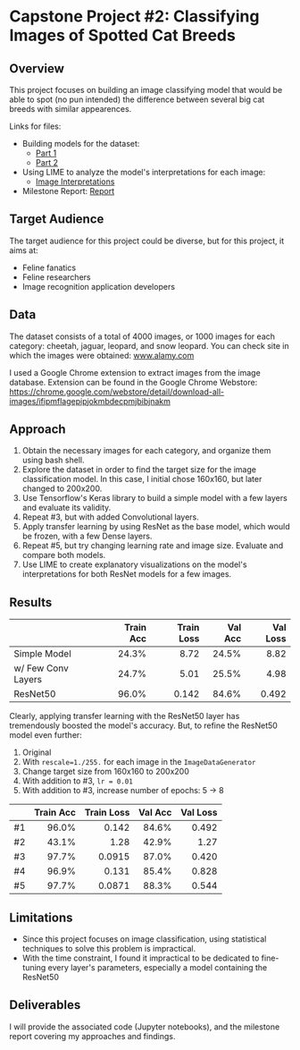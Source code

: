 # Capstone Project #2: Classifying Images of Spotted Cat Breeds
## Overview
This project focuses on building an image classifying model that would be able to spot (no pun intended) the difference between several big cat breeds with similar appearences.

Links for files:
- Building models for the dataset:
	- [Part 1](https://github.com/sangyeolbaek/SB/blob/master/Capstone%20Project%202/image_processing_capstone2_1.ipynb)
	- [Part 2](https://github.com/sangyeolbaek/SB/blob/master/Capstone%20Project%202/image_processing_capstone2_2.ipynb)
- Using LIME to analyze the model's interpretations for each image:
	- [Image Interpretations](https://github.com/sangyeolbaek/SB/blob/master/Capstone%20Project%202/image_interpretation_capstone2.ipynb)
- Milestone Report: [Report](https://github.com/sangyeolbaek/SB/blob/master/Capstone%20Project%202/Capstone%20Project%202%20Milestone%20Report%202.pdf)


## Target Audience
The target audience for this project could be diverse, but for this project, it aims at:
- Feline fanatics
- Feline researchers
- Image recognition application developers


## Data
The dataset consists of a total of 4000 images, or 1000 images for each category: cheetah, jaguar, leopard, and snow leopard. You can check site in which the images were obtained: www.alamy.com

I used a Google Chrome extension to extract images from the image database.
Extension can be found in the Google Chrome Webstore:
https://chrome.google.com/webstore/detail/download-all-images/ifipmflagepipjokmbdecpmjbibjnakm


## Approach
1. Obtain the necessary images for each category, and organize them using bash shell.
2. Explore the dataset in order to find the target size for the image classification model. In this case, I initial chose 160x160, but later changed to 200x200.
3. Use Tensorflow's Keras library to build a simple model with a few layers and evaluate its validity.
4. Repeat #3, but with added Convolutional layers.
5. Apply transfer learning by using ResNet as the base model, which would be frozen, with a few Dense layers.
6. Repeat #5, but try changing learning rate and image size. Evaluate and compare both models.
7. Use LIME to create explanatory visualizations on the model's interpretations for both ResNet models for a few images.


## Results
|                    | Train Acc | Train Loss | Val Acc | Val Loss |
| :---               |       --: |        --: |     --: |      --: |
| Simple Model       | 24.3%     | 8.72       | 24.5%   | 8.82     |
| w/ Few Conv Layers | 24.7%     | 5.01       | 25.5%   | 4.98     |
| ResNet50           | 96.0%     | 0.142      | 84.6%   | 0.492    |

Clearly, applying transfer learning with the ResNet50 layer has tremendously boosted the model's accuracy. But, to refine the ResNet50 model even further:
1. Original
2. With `rescale=1./255.` for each image in the `ImageDataGenerator`
3. Change target size from 160x160 to 200x200
4. With addition to #3, `lr = 0.01`
5. With addition to #3, increase number of epochs: 5 -> 8

|    | Train Acc | Train Loss | Val Acc | Val Loss |
| :--|       --: |        --: |     --: |      --: |
| #1 | 96.0% | 0.142 | 84.6% | 0.492 |
| #2 | 43.1% | 1.28 | 42.9% | 1.27 |
| #3 | 97.7% | 0.0915 | 87.0% | 0.420 |
| #4 | 96.9% | 0.131 | 85.4% | 0.828 |
| #5 | 97.7% | 0.0871 | 88.3% | 0.544 |


## Limitations
- Since this project focuses on image classification, using statistical techniques to solve this problem is impractical.
- With the time constraint, I found it impractical to be dedicated to fine-tuning every layer's parameters, especially a model containing the ResNet50


## Deliverables
I will provide the associated code (Jupyter notebooks), and the milestone report covering my approaches and findings.
